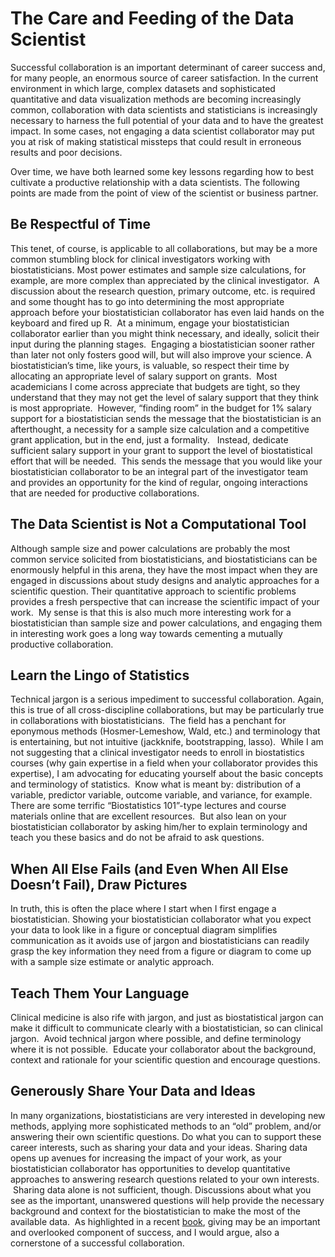 # The Care and Feeding of the Data Scientist

Successful collaboration is an important determinant of career success and, for many people, an enormous source of career satisfaction. In the current environment in which large, complex datasets and sophisticated quantitative and data visualization methods are becoming increasingly common, collaboration with data scientists and statisticians is increasingly necessary to harness the full potential of your data and to have the greatest impact. In some cases, not engaging a data scientist collaborator may put you at risk of making statistical missteps that could result in erroneous results and poor decisions.

Over time, we have both learned some key lessons regarding how to best cultivate a productive relationship with a data scientists. The following points are made from the point of view of the scientist or business partner.

## Be Respectful of Time

This tenet, of course, is applicable to all collaborations, but may be a more common stumbling block for clinical investigators working with biostatisticians. Most power estimates and sample size calculations, for example, are more complex than appreciated by the clinical investigator.  A discussion about the research question, primary outcome, etc. is required and some thought has to go into determining the most appropriate approach before your biostatistician collaborator has even laid hands on the keyboard and fired up R.  At a minimum, engage your biostatistician collaborator earlier than you might think necessary, and ideally, solicit their input during the planning stages.  Engaging a biostatistician sooner rather than later not only fosters good will, but will also improve your science. A biostatistician’s time, like yours, is valuable, so respect their time by allocating an appropriate level of salary support on grants.  Most academicians I come across appreciate that budgets are tight, so they understand that they may not get the level of salary support that they think is most appropriate.  However, “finding room” in the budget for 1% salary support for a biostatistician sends the message that the biostatistician is an afterthought, a necessity for a sample size calculation and a competitive grant application, but in the end, just a formality.   Instead, dedicate sufficient salary support in your grant to support the level of biostatistical effort that will be needed.  This sends the message that you would like your biostatistician collaborator to be an integral part of the investigator team and provides an opportunity for the kind of regular, ongoing interactions that are needed for productive collaborations.
    
## The Data Scientist is Not a Computational Tool

Although sample size and power calculations are probably the most common service solicited from biostatisticians, and biostatisticians can be enormously helpful in this arena, they have the most impact when they are engaged in discussions about study designs and analytic approaches for a scientific question. Their quantitative approach to scientific problems provides a fresh perspective that can increase the scientific impact of your work.  My sense is that this is also much more interesting work for a biostatistician than sample size and power calculations, and engaging them in interesting work goes a long way towards cementing a mutually productive collaboration.

## Learn the Lingo of Statistics

Technical jargon is a serious impediment to successful collaboration. Again, this is true of all cross-discipline collaborations, but may be particularly true in collaborations with biostatisticians.  The field has a penchant for eponymous methods (Hosmer-Lemeshow, Wald, etc.) and terminology that is entertaining, but not intuitive (jackknife, bootstrapping, lasso).  While I am not suggesting that a clinical investigator needs to enroll in biostatistics courses (why gain expertise in a field when your collaborator provides this expertise), I am advocating for educating yourself about the basic concepts and terminology of statistics.  Know what is meant by: distribution of a variable, predictor variable, outcome variable, and variance, for example. There are some terrific “Biostatistics 101”-type lectures and course materials online that are excellent resources.  But also lean on your biostatistician collaborator by asking him/her to explain terminology and teach you these basics and do not be afraid to ask questions.

## When All Else Fails (and Even When All Else Doesn’t Fail), Draw Pictures

In truth, this is often the place where I start when I first engage a biostatistician. Showing your biostatistician collaborator what you expect your data to look like in a figure or conceptual diagram simplifies communication as it avoids use of jargon and biostatisticians can readily grasp the key information they need from a figure or diagram to come up with a sample size estimate or analytic approach.

## Teach Them Your Language

Clinical medicine is also rife with jargon, and just as biostatistical jargon can make it difficult to communicate clearly with a biostatistician, so can clinical jargon.  Avoid technical jargon where possible, and define terminology where it is not possible.  Educate your collaborator about the background, context and rationale for your scientific question and encourage questions.

## Generously Share Your Data and Ideas

In many organizations, biostatisticians are very interested in developing new methods, applying more sophisticated methods to an “old” problem, and/or answering their own scientific questions. Do what you can to support these career interests, such as sharing your data and your ideas. Sharing data opens up avenues for increasing the impact of your work, as your biostatistician collaborator has opportunities to develop quantitative approaches to answering research questions related to your own interests.  Sharing data alone is not sufficient, though. Discussions about what you see as the important, unanswered questions will help provide the necessary background and context for the biostatistician to make the most of the available data.  As highlighted in a recent [book](http://www.nytimes.com/2013/03/31/magazine/is-giving-the-secret-to-getting-ahead.html), giving may be an important and overlooked component of success, and I would argue, also a cornerstone of a successful collaboration.
